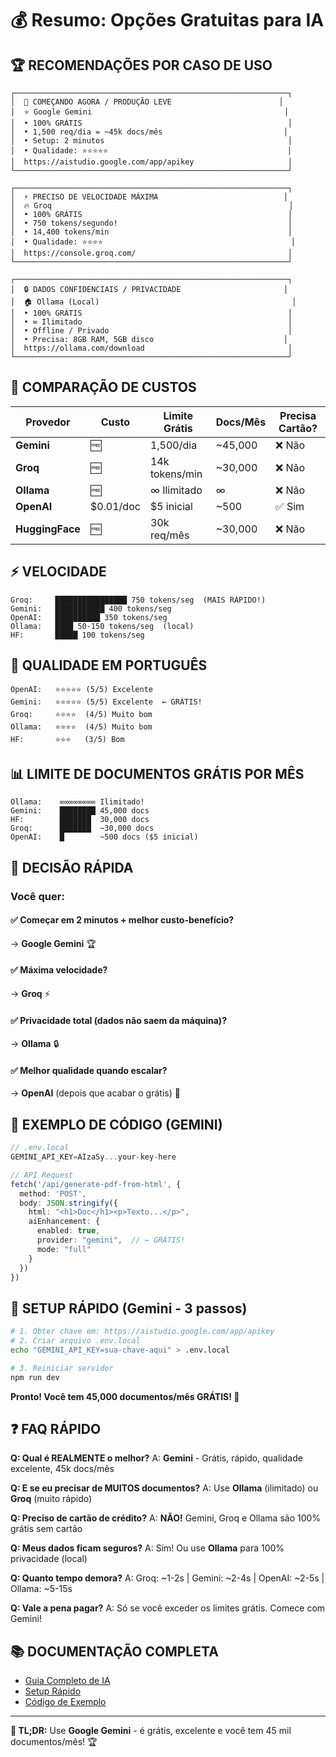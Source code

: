 # 💰 Resumo: Opções Gratuitas para IA

## 🏆 RECOMENDAÇÕES POR CASO DE USO

```
┌─────────────────────────────────────────────────────────────┐
│  🎯 COMEÇANDO AGORA / PRODUÇÃO LEVE                        │
│  ⭐ Google Gemini                                           │
│  • 100% GRÁTIS                                              │
│  • 1,500 req/dia = ~45k docs/mês                           │
│  • Setup: 2 minutos                                         │
│  • Qualidade: ⭐⭐⭐⭐⭐                                        │
│  https://aistudio.google.com/app/apikey                     │
└─────────────────────────────────────────────────────────────┘

┌─────────────────────────────────────────────────────────────┐
│  ⚡ PRECISO DE VELOCIDADE MÁXIMA                            │
│  🔥 Groq                                                     │
│  • 100% GRÁTIS                                              │
│  • 750 tokens/segundo!                                      │
│  • 14,400 tokens/min                                        │
│  • Qualidade: ⭐⭐⭐⭐                                          │
│  https://console.groq.com/                                  │
└─────────────────────────────────────────────────────────────┘

┌─────────────────────────────────────────────────────────────┐
│  🔒 DADOS CONFIDENCIAIS / PRIVACIDADE                       │
│  🏠 Ollama (Local)                                           │
│  • 100% GRÁTIS                                              │
│  • ∞ Ilimitado                                              │
│  • Offline / Privado                                        │
│  • Precisa: 8GB RAM, 5GB disco                             │
│  https://ollama.com/download                                │
└─────────────────────────────────────────────────────────────┘
```

## 💸 COMPARAÇÃO DE CUSTOS

| Provedor | Custo | Limite Grátis | Docs/Mês | Precisa Cartão? |
|----------|-------|---------------|----------|------------------|
| **Gemini** | 🆓 | 1,500/dia | ~45,000 | ❌ Não |
| **Groq** | 🆓 | 14k tokens/min | ~30,000 | ❌ Não |
| **Ollama** | 🆓 | ∞ Ilimitado | ∞ | ❌ Não |
| **OpenAI** | $0.01/doc | $5 inicial | ~500 | ✅ Sim |
| **HuggingFace** | 🆓 | 30k req/mês | ~30,000 | ❌ Não |

## ⚡ VELOCIDADE

```
Groq:     ████████████████ 750 tokens/seg  (MAIS RÁPIDO!) 
Gemini:   ███████████ 400 tokens/seg
OpenAI:   ██████████ 350 tokens/seg
Ollama:   ████ 50-150 tokens/seg  (local)
HF:       █████ 100 tokens/seg
```

## 🌟 QUALIDADE EM PORTUGUÊS

```
OpenAI:   ⭐⭐⭐⭐⭐ (5/5) Excelente
Gemini:   ⭐⭐⭐⭐⭐ (5/5) Excelente  ← GRÁTIS!
Groq:     ⭐⭐⭐⭐  (4/5) Muito bom
Ollama:   ⭐⭐⭐⭐  (4/5) Muito bom
HF:       ⭐⭐⭐   (3/5) Bom
```

## 📊 LIMITE DE DOCUMENTOS GRÁTIS POR MÊS

```
Ollama:    ∞∞∞∞∞∞∞∞ Ilimitado! 
Gemini:    ████████ 45,000 docs
HF:        ███████  30,000 docs
Groq:      ███████  ~30,000 docs
OpenAI:    █        ~500 docs ($5 inicial)
```

## 🎯 DECISÃO RÁPIDA

### Você quer:

#### ✅ Começar em 2 minutos + melhor custo-benefício?
→ **Google Gemini** 🏆

#### ✅ Máxima velocidade?
→ **Groq** ⚡

#### ✅ Privacidade total (dados não saem da máquina)?
→ **Ollama** 🔒

#### ✅ Melhor qualidade quando escalar?
→ **OpenAI** (depois que acabar o grátis) 💼

## 📝 EXEMPLO DE CÓDIGO (GEMINI)

```typescript
// .env.local
GEMINI_API_KEY=AIzaSy...your-key-here

// API Request
fetch('/api/generate-pdf-from-html', {
  method: 'POST',
  body: JSON.stringify({
    html: "<h1>Doc</h1><p>Texto...</p>",
    aiEnhancement: {
      enabled: true,
      provider: "gemini",  // ← GRÁTIS!
      mode: "full"
    }
  })
})
```

## 🚀 SETUP RÁPIDO (Gemini - 3 passos)

```bash
# 1. Obter chave em: https://aistudio.google.com/app/apikey
# 2. Criar arquivo .env.local
echo "GEMINI_API_KEY=sua-chave-aqui" > .env.local

# 3. Reiniciar servidor
npm run dev
```

**Pronto! Você tem 45,000 documentos/mês GRÁTIS! 🎉**

## ❓ FAQ RÁPIDO

**Q: Qual é REALMENTE o melhor?**
A: **Gemini** - Grátis, rápido, qualidade excelente, 45k docs/mês

**Q: E se eu precisar de MUITOS documentos?**
A: Use **Ollama** (ilimitado) ou **Groq** (muito rápido)

**Q: Preciso de cartão de crédito?**
A: **NÃO!** Gemini, Groq e Ollama são 100% grátis sem cartão

**Q: Meus dados ficam seguros?**
A: Sim! Ou use **Ollama** para 100% privacidade (local)

**Q: Quanto tempo demora?**
A: Groq: ~1-2s | Gemini: ~2-4s | OpenAI: ~2-5s | Ollama: ~5-15s

**Q: Vale a pena pagar?**
A: Só se você exceder os limites grátis. Comece com Gemini!

## 📚 DOCUMENTAÇÃO COMPLETA

- [Guia Completo de IA](./AI_ENHANCEMENT.md)
- [Setup Rápido](./QUICK_START_AI.md)
- [Código de Exemplo](../src/pages/api/enhance-with-ai-example.ts)

---

**🎯 TL;DR:** Use **Google Gemini** - é grátis, excelente e você tem 45 mil documentos/mês! 🏆
